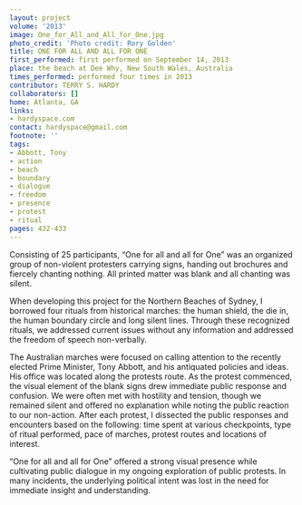```yaml
---
layout: project
volume: '2013'
image: One_for_All_and_All_for_One.jpg
photo_credit: 'Photo credit: Rory Golden'
title: ONE FOR ALL AND ALL FOR ONE
first_performed: first performed on September 14, 2013
place: the beach at Dee Why, New South Wales, Australia
times_performed: performed four times in 2013
contributor: TERRY S. HARDY
collaborators: []
home: Atlanta, GA
links:
- hardyspace.com
contact: hardyspace@gmail.com
footnote: ''
tags:
- Abbott, Tony
- action
- beach
- boundary
- dialogue
- freedom
- presence
- protest
- ritual
pages: 432-433
---
```


Consisting of 25 participants, “One for all and all for One” was an organized group of non-violent protesters carrying signs, handing out brochures and fiercely chanting nothing. All printed matter was blank and all chanting was silent.

When developing this project for the Northern Beaches of Sydney, I borrowed four rituals from historical marches: the human shield, the die in, the human boundary circle and long silent lines. Through these recognized rituals, we addressed current issues without any information and addressed the freedom of speech non-verbally.

The Australian marches were focused on calling attention to the recently elected Prime Minister, Tony Abbott, and his antiquated policies and ideas. His office was located along the protests route. As the protest commenced, the visual element of the blank signs drew immediate public response and confusion. We were often met with hostility and tension, though we remained silent and offered no explanation while noting the public reaction to our non-action. After each protest, I dissected the public responses and encounters based on the following: time spent at various checkpoints, type of ritual performed, pace of marches, protest routes and locations of interest.

“One for all and all for One” offered a strong visual presence while cultivating public dialogue in my ongoing exploration of public protests. In many incidents, the underlying political intent was lost in the need for immediate insight and understanding.
